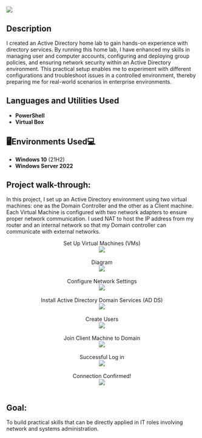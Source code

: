 <h1><img src="images/github-header-image.png"</img></h1>

<h2>Description</h2>
I created an Active Directory home lab to gain hands-on experience with directory services. By running this home lab, I have enhanced my skills in managing user and computer accounts, configuring and deploying group policies, and ensuring network security within an Active Directory environment. This practical setup enables me to experiment with different configurations and troubleshoot issues in a controlled environment, thereby preparing me for real-world scenarios in enterprise environments.
<br />


<h2>Languages and Utilities Used</h2>

- <b>PowerShell</b> 
- <b>Virtual Box</b>

<h2>🖥️Environments Used💻 </h2>

- <b>Windows 10</b> (21H2)
- <b>Windows Server 2022</b>

<h2>Project walk-through:</h2>

In this project, I set up an Active Directory environment using two virtual machines: one as the Domain Controller and the other as a Client machine. Each Virtual Machine is configured with two network adapters to ensure proper network communication. I used NAT to host the IP address from my router and an internal network so that my Domain controller can communicate with external networks. 

<p align="center">
Set Up Virtual Machines (VMs) <br/>
<img src="images/TScombinedVM.JPG"</img>
 <br />
<br />
Diagram <br/>
<img src="images/VMADgram.jpg"</img>
<br />
<br /> 
Configure Network Settings  <br/>
<img src="images/TSconfignet.JPG"</img>
<br />
<br />
Install Active Directory Domain Services (AD DS) <br/>
<img src="images/TSADservermanager.JPG"</img>
<br />
<br />
Create Users <br/>
<img src="images/TSadduser.JPG"</img>
 <br />
<br />
Join Client Machine to Domain  <br/>
<img src="images/TSconnectdomain.JPG"</img>
<br />
<br />
Successful Log in <br/>
<img src="images/TSclientloginpparker.JPG"</img>
<br />
<br />
Connection Confirmed!  <br/>
<img src="images/tsconfirmpings.JPG"</img>
<br />
<br />
</p>

<h2>Goal:</h2>
To build practical skills that can be directly applied in IT roles involving network and systems administration.

<!--
 ```diff
- text in red
+ text in green
! text in orange
# text in gray
@@ text in purple (and bold)@@
```
--!>
